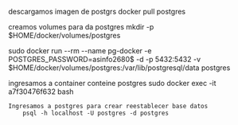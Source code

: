 descargamos imagen de postgrs
	docker pull postgres

creamos volumes para da postgres
	mkdir -p $HOME/docker/volumes/postgres

sudo docker run --rm   --name pg-docker -e POSTGRES_PASSWORD=asinfo2680$ -d -p 5432:5432 -v $HOME/docker/volumes/postgres:/var/lib/postgresql/data  postgres

ingresamos a container conteine postgres
	sudo docker exec -it a7f30476f632 bash
	
	Ingresamos a postgres para crear reestablecer base datos
		psql -h localhost -U postgres -d postgres

